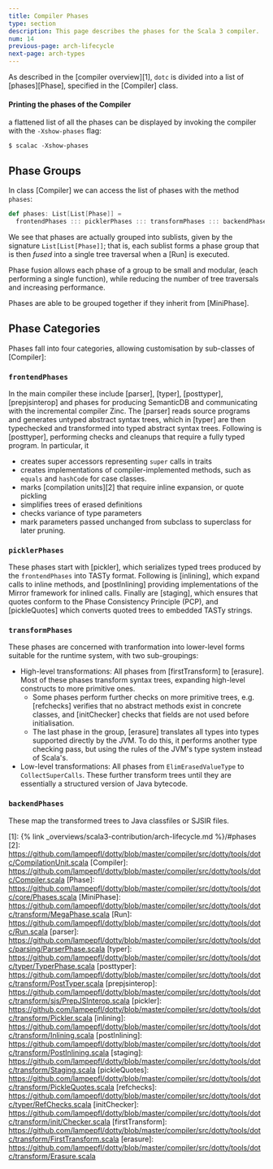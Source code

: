 ```yaml
---
title: Compiler Phases
type: section
description: This page describes the phases for the Scala 3 compiler.
num: 14
previous-page: arch-lifecycle
next-page: arch-types
---
```


As described in the [compiler overview][1], `dotc` is divided into a list of [phases][Phase],
specified in the [Compiler] class.

#### Printing the phases of the Compiler

a flattened list of all the phases can be displayed by invoking
the compiler with the `-Xshow-phases` flag:
```
$ scalac -Xshow-phases
```

## Phase Groups

In class [Compiler] we can access the list of phases with the method `phases`:

```scala
def phases: List[List[Phase]] =
  frontendPhases ::: picklerPhases ::: transformPhases ::: backendPhases
```

We see that phases are actually grouped into sublists, given by the signature
`List[List[Phase]]`; that is, each sublist forms a phase group that is then *fused* into a
single tree traversal when a [Run] is executed.

Phase fusion allows each phase of a group to be small and modular,
(each performing a single function), while reducing the number of tree traversals
and increasing performance.

Phases are able to be grouped together if they inherit from [MiniPhase].

## Phase Categories

Phases fall into four categories, allowing customisation by sub-classes of [Compiler]:

### `frontendPhases`
In the main compiler these include [parser], [typer], [posttyper],
[prepjsinterop] and phases for producing SemanticDB and communicating with the
incremental compiler Zinc.
The [parser] reads source programs and generates untyped abstract syntax trees, which
in [typer] are then typechecked and transformed into typed abstract syntax trees.
Following is [posttyper], performing checks and cleanups that require a fully typed program.
In particular, it
- creates super accessors representing `super` calls in traits
- creates implementations of compiler-implemented methods,
such as `equals` and `hashCode` for case classes.
- marks [compilation units][2] that require inline expansion, or quote pickling
- simplifies trees of erased definitions
- checks variance of type parameters
- mark parameters passed unchanged from subclass to superclass for later pruning.

### `picklerPhases`
These phases start with [pickler], which serializes typed trees
produced by the `frontendPhases` into TASTy format. Following is [inlining],
which expand calls to inline methods, and [postInlining] providing implementations
of the Mirror framework for inlined calls.
Finally are [staging], which ensures that quotes conform to the
Phase Consistency Principle (PCP), and [pickleQuotes] which converts quoted
trees to embedded TASTy strings.

### `transformPhases`
These phases are concerned with tranformation into lower-level forms
suitable for the runtime system, with two sub-groupings:
- High-level transformations: All phases from [firstTransform] to [erasure].
  Most of these phases transform syntax trees, expanding high-level constructs
  to more primitive ones.
  - Some phases perform further checks on more primitive trees,
    e.g. [refchecks] verifies that no abstract methods exist in concrete classes,
    and [initChecker] checks that fields are not used before initialisation.
  - The last phase in the group, [erasure] translates all
    types into types supported directly by the JVM. To do this, it performs
    another type checking pass, but using the rules of the JVM's type system
    instead of Scala's.
- Low-level transformations: All phases from `ElimErasedValueType` to
  `CollectSuperCalls`. These further transform trees until they are essentially a
  structured version of Java bytecode.

### `backendPhases`
These map the transformed trees to Java classfiles or SJSIR files.

[1]: {% link _overviews/scala3-contribution/arch-lifecycle.md %}/#phases
[2]: https://github.com/lampepfl/dotty/blob/master/compiler/src/dotty/tools/dotc/CompilationUnit.scala
[Compiler]: https://github.com/lampepfl/dotty/blob/master/compiler/src/dotty/tools/dotc/Compiler.scala
[Phase]: https://github.com/lampepfl/dotty/blob/master/compiler/src/dotty/tools/dotc/core/Phases.scala
[MiniPhase]: https://github.com/lampepfl/dotty/blob/master/compiler/src/dotty/tools/dotc/transform/MegaPhase.scala
[Run]: https://github.com/lampepfl/dotty/blob/master/compiler/src/dotty/tools/dotc/Run.scala
[parser]: https://github.com/lampepfl/dotty/blob/master/compiler/src/dotty/tools/dotc/parsing/ParserPhase.scala
[typer]: https://github.com/lampepfl/dotty/blob/master/compiler/src/dotty/tools/dotc/typer/TyperPhase.scala
[posttyper]: https://github.com/lampepfl/dotty/blob/master/compiler/src/dotty/tools/dotc/transform/PostTyper.scala
[prepjsinterop]: https://github.com/lampepfl/dotty/blob/master/compiler/src/dotty/tools/dotc/transform/sjs/PrepJSInterop.scala
[pickler]: https://github.com/lampepfl/dotty/blob/master/compiler/src/dotty/tools/dotc/transform/Pickler.scala
[inlining]: https://github.com/lampepfl/dotty/blob/master/compiler/src/dotty/tools/dotc/transform/Inlining.scala
[postInlining]: https://github.com/lampepfl/dotty/blob/master/compiler/src/dotty/tools/dotc/transform/PostInlining.scala
[staging]: https://github.com/lampepfl/dotty/blob/master/compiler/src/dotty/tools/dotc/transform/Staging.scala
[pickleQuotes]: https://github.com/lampepfl/dotty/blob/master/compiler/src/dotty/tools/dotc/transform/PickleQuotes.scala
[refchecks]: https://github.com/lampepfl/dotty/blob/master/compiler/src/dotty/tools/dotc/typer/RefChecks.scala
[initChecker]: https://github.com/lampepfl/dotty/blob/master/compiler/src/dotty/tools/dotc/transform/init/Checker.scala
[firstTransform]: https://github.com/lampepfl/dotty/blob/master/compiler/src/dotty/tools/dotc/transform/FirstTransform.scala
[erasure]: https://github.com/lampepfl/dotty/blob/master/compiler/src/dotty/tools/dotc/transform/Erasure.scala
